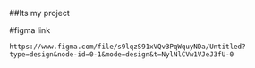 ##Its my project

#figma link
```
https://www.figma.com/file/s9lqzS91xVQv3PqWquyNDa/Untitled?type=design&node-id=0-1&mode=design&t=NylNlCVw1VJeJ3fU-0

```
